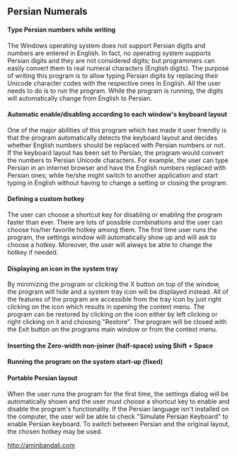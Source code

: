 ## Persian Numerals

#### Type Persian numbers while writing

The Windows operating system does not support Persian digits and numbers are entered in English. In fact, no operating system supports Persian digits and they are not considered digits; but programmers can easily convert them to real numeral characters (English digits). The purpose of writing this program is to allow typing Persian digits by replacing their Unicode character codes with the respective ones in English. All the user needs to do is to run the program. While the program is running, the digits will automatically change from English to Persian.


#### Automatic enable/disabling according to each window's keyboard layout

One of the major abilities of this program which has made it user friendly is that the program automatically detects the keyboard layout and decides whether English numbers should be replaced with Persian numbers or not. If the keyboard layout has been set to Persian, the program would convert the numbers to Persian Unicode characters. For example, the user can type Persian in an internet browser and have the English numbers replaced with Persian ones; while he/she might switch to another application and start typing in English without having to change a setting or closing the program.


#### Defining a custom hotkey

The user can choose a shortcut key for disabling or enabling the program faster than ever. There are lots of possible combinations and the user can choose his/her favorite hotkey among them. The first time user runs the program, the settings window will automatically show up and will ask to choose a hotkey. Moreover, the user will always be able to change the hotkey if needed.


#### Displaying an icon in the system tray

By minimizing the program or clicking the X button on top of the window, the program will hide and a system tray icon will be displayed instead. All of the features of the program are accessible from the tray icon by just right clicking on the icon which results in opening the context menu. The program can be restored by clicking on the icon either by left clicking or right clicking on it and choosing "Restore". The program will be closed with the Exit button on the programs main window or from the context menu.


#### Inserting the Zero-width non-joiner (half-space) using Shift + Space


#### Running the program on the system start-up (fixed)


#### Portable Persian layout

When the user runs the program for the first time, the settings dialog will be automatically shown and the user must choose a shortcut key to enable and disable the program's functionality. If the Persian language isn't installed on the computer, the user will be able to check "Simulate Persian Keyboard" to enable Persian keyboard. To switch between Persian and the original layout, the chosen hotkey may be used.


http://aminbandali.com
